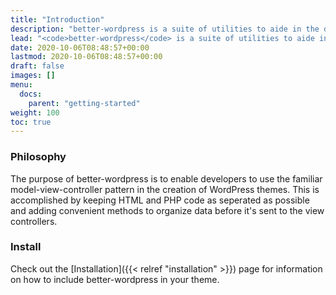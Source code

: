 ```yaml
---
title: "Introduction"
description: "better-wordpress is a suite of utilities to aide in the development of WordPress themes and make the experience suck a little less."
lead: "<code>better-wordpress</code> is a suite of utilities to aide in the development of WordPress themes and make the experience suck a little less."
date: 2020-10-06T08:48:57+00:00
lastmod: 2020-10-06T08:48:57+00:00
draft: false
images: []
menu:
  docs:
    parent: "getting-started"
weight: 100
toc: true
---
```


### Philosophy

The purpose of better-wordpress is to enable developers to use the familiar model-view-controller pattern in the creation of WordPress themes. This is accomplished by keeping HTML and PHP code as seperated as possible and adding convenient methods to organize data before it's sent to the view controllers.

### Install

Check out the [Installation]({{< relref "installation" >}})
 page for information on how to include better-wordpress in your theme. 

